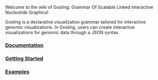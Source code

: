 Welcome to the wiki of Gosling: Grammar Of Scalable Linked Interactive Nucleotide Graphics!

Gosling is a declarative visualization grammar tailored for interactive genomic visualizations. In Gosling, users can create interactive visualizations for genomic data through a JSON syntax. 

### [Documentation](https://github.com/gosling-lang/gosling.js/wiki/Documentation) 

### [Getting Started](https://github.com/gosling-lang/gosling.js/wiki/Getting-Started)

### [Examples](https://github.com/gosling-lang/gosling.js/wiki/Examples)

